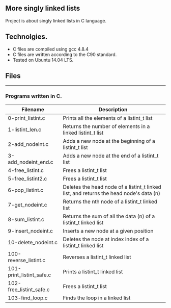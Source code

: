 ## More singly linked lists
Project is about singly linked lists in C language.
## Technolgies.
- C files are compiled using gcc 4.8.4
- C files are written according to the C90 standard.
- Tested on Ubuntu 14.04 LTS.
## Files
-------------------------------------------
### Programs written in C.
| Filename | Description 
| --- | --- |
| 0-print_listint.c | Prints all the elements of a listint_t list
| 1-listint_len.c | Returns the number of elements in a linked listint_t list
| 2-add_nodeint.c | Adds a new node at the beginning of a listint_t list
| 3-add_nodeint_end.c | Adds a new node at the end of a listint_t list
| 4-free_listint.c | Frees a listint_t list
| 5-free_listint2.c | Frees a listint_t list
| 6-pop_listint.c | Deletes the head node of a listint_t linked list, and returns the head node's data (n)
| 7-get_nodeint.c | Returns the nth node of a listint_t linked list
| 8-sum_listint.c | Returns the sum of all the data (n) of a listint_t linked list
| 9-insert_nodeint.c | Inserts a new node at a given position
| 10-delete_nodeint.c | Deletes the node at index index of a listint_t linked list
| 100-reverse_listint.c | Reverses a listint_t linked list
| 101-print_listint_safe.c | Prints a listint_t linked list
| 102-free_listint_safe.c | Frees a listint_t list
| 103-find_loop.c | Finds the loop in a linked list
